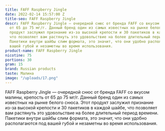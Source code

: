 ```yaml
---
title: FAFF Raspberry Jingle
date: 2022-02-14 15:57:00 Z
title-seo: FAFF Raspberry Jingle
descr: FAFF Raspberry Jingle — очередной снюс от бренда FAFF со вкусом малины, крепость
  от 65 до 75 мг/г. Данный бренд один из самых известных на рынке белого снюса. Этот
  продукт заслужил признание из-за высокой крепости и 30 пакетиков в каждой шайбе,
  что позволяет вам растянуть это удовольствие на более длительный период времени.
  Пакетики внутри шайбы слим формата, это значит, что они удобно располагаются под
  вашей губой и незаметны во время использования.
product-name: FAFF Raspberry Jingle
nicotine: 75
portions: 30
gram: 15
brand: Russian products
taste: Малина
image: "/uploads/17.png"
---
```


FAFF Raspberry Jingle — очередной снюс от бренда FAFF со вкусом малины, крепость от 65 до 75 мг/г. Данный бренд один из самых известных на рынке белого снюса. Этот продукт заслужил признание из-за высокой крепости и 30 пакетиков в каждой шайбе, что позволяет вам растянуть это удовольствие на более длительный период времени. Пакетики внутри шайбы слим формата, это значит, что они удобно располагаются под вашей губой и незаметны во время использования.